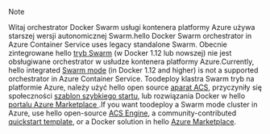> [!NOTE]
> <span data-ttu-id="fb8ca-101">Witaj orchestrator Docker Swarm usługi kontenera platformy Azure używa starszej wersji autonomicznej Swarm.</span><span class="sxs-lookup"><span data-stu-id="fb8ca-101">hello Docker Swarm orchestrator in Azure Container Service uses legacy standalone Swarm.</span></span> <span data-ttu-id="fb8ca-102">Obecnie zintegrowane hello [tryb Swarm](https://docs.docker.com/engine/swarm/) (w Docker 1.12 lub nowszej) nie jest obsługiwane orchestrator w usłudze kontenera platformy Azure.</span><span class="sxs-lookup"><span data-stu-id="fb8ca-102">Currently, hello integrated [Swarm mode](https://docs.docker.com/engine/swarm/) (in Docker 1.12 and higher) is not a supported orchestrator in Azure Container Service.</span></span> <span data-ttu-id="fb8ca-103">Toodeploy klastra Swarm tryb na platformie Azure, należy użyć hello open source [aparat ACS](https://github.com/Azure/acs-engine/blob/master/docs/swarmmode.md), przyczyniły się społeczności [szablon szybkiego startu](https://azure.microsoft.com/resources/templates/101-acsengine-swarmmode/), lub rozwiązania Docker w hello [portalu Azure Marketplace ](https://azuremarketplace.microsoft.com).</span><span class="sxs-lookup"><span data-stu-id="fb8ca-103">If you want toodeploy a Swarm mode cluster in Azure, use hello open-source [ACS Engine](https://github.com/Azure/acs-engine/blob/master/docs/swarmmode.md), a community-contributed [quickstart template](https://azure.microsoft.com/resources/templates/101-acsengine-swarmmode/), or a Docker solution in hello [Azure Marketplace](https://azuremarketplace.microsoft.com).</span></span>
> 
> 

